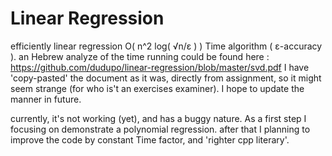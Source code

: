 Linear Regression
======
efficiently linear regression O( n^2 log( √n/ε ) ) Time algorithm ( ε-accuracy ).
an Hebrew analyze of the time running could be found here : https://github.com/dudupo/linear-regression/blob/master/svd.pdf
I have 'copy-pasted' the document as it was, directly from assignment, so it might seem strange (for who is't an exercises examiner). I hope to update the manner in future.

currently, it's not working (yet), and has a buggy nature. As a first step I focusing on demonstrate a polynomial regression. after that I planning to improve the code by constant Time factor, and 'righter cpp literary'.
